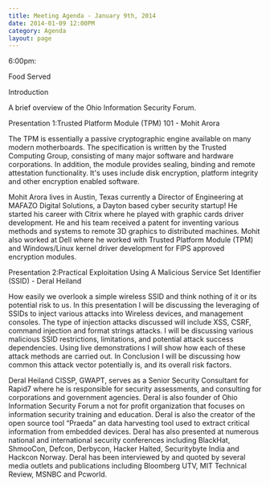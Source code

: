 ```yaml
---
title: Meeting Agenda - January 9th, 2014
date: 2014-01-09 12:00PM
category: Agenda
layout: page
---
```


6:00pm:

Food Served

Introduction

A brief overview of the Ohio Information Security Forum.

Presentation 1:Trusted Platform Module (TPM) 101 - Mohit Arora

The TPM is essentially a passive cryptographic engine available on many modern motherboards. The specification is written by the Trusted Computing Group, consisting of many major software and hardware corporations. In addition, the module provides sealing, binding and remote attestation functionality. It's uses include disk encryption, platform integrity and other encryption enabled software.

Mohit Arora lives in Austin, Texas currently a Director of Engineering at MAFAZO Digital Solutions, a Dayton based cyber security startup! He started his career with Citrix where he played with graphic cards driver development. He and his team received a patent for inventing various methods and systems to remote 3D graphics to distributed machines. Mohit also worked at Dell where he worked with Trusted Platform Module (TPM) and Windows/Linux kernel driver development for FIPS approved encryption modules.

Presentation 2:Practical Exploitation Using A Malicious Service Set Identifier (SSID) - Deral Heiland

How easily we overlook a simple wireless SSID and think nothing of it or its potential risk to us. In this presentation I will be discussing the leveraging of SSIDs to inject various attacks into Wireless devices, and management consoles. The type of injection attacks discussed will include XSS, CSRF, command injection and format strings attacks. I will be discussing various malicious SSID restrictions, limitations, and potential attack success dependencies. Using live demonstrations I will show how each of these attack methods are carried out. In Conclusion I will be discussing how common this attack vector potentially is, and its overall risk factors.

Deral Heiland CISSP, GWAPT, serves as a Senior Security Consultant for Rapid7 where he is responsible for security assessments, and consulting for corporations and government agencies. Deral is also founder of Ohio Information Security Forum a not for profit organization that focuses on information security training and education. Deral is also the creator of the open source tool “Praeda” an data harvesting tool used to extract critical information from embedded devices. Deral has also presented at numerous national and international security conferences including BlackHat, ShmooCon, Defcon, Derbycon, Hacker Halted, Securitybyte India and Hackcon Norway. Deral has been interviewed by and quoted by several media outlets and publications including Bloomberg UTV, MIT Technical Review, MSNBC and Pcworld.